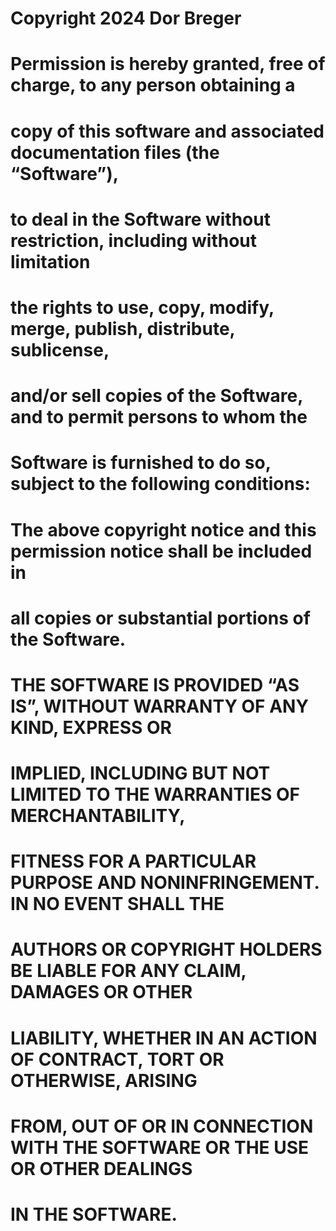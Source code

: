 # Copyright 2024 Dor Breger
#
# Permission is hereby granted, free of charge, to any person obtaining a
# copy of this software and associated documentation files (the “Software”),
# to deal in the Software without restriction, including without limitation
# the rights to use, copy, modify, merge, publish, distribute, sublicense,
# and/or sell copies of the Software, and to permit persons to whom the
# Software is furnished to do so, subject to the following conditions:

# The above copyright notice and this permission notice shall be included in
# all copies or substantial portions of the Software.

# THE SOFTWARE IS PROVIDED “AS IS”, WITHOUT WARRANTY OF ANY KIND, EXPRESS OR
# IMPLIED, INCLUDING BUT NOT LIMITED TO THE WARRANTIES OF MERCHANTABILITY,
# FITNESS FOR A PARTICULAR PURPOSE AND NONINFRINGEMENT. IN NO EVENT SHALL THE
# AUTHORS OR COPYRIGHT HOLDERS BE LIABLE FOR ANY CLAIM, DAMAGES OR OTHER
# LIABILITY, WHETHER IN AN ACTION OF CONTRACT, TORT OR OTHERWISE, ARISING
# FROM, OUT OF OR IN CONNECTION WITH THE SOFTWARE OR THE USE OR OTHER DEALINGS
# IN THE SOFTWARE.
